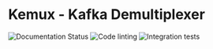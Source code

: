 # Kemux - Kafka Demultiplexer

![Documentation Status](https://readthedocs.org/projects/kemux/badge/?version=latest&style=plastic)
![Code linting](https://github.com/kamilrybacki/kemux/actions/workflows/linting.yml/badge.svg)
![Integration tests](https://github.com/kamilrybacki/kemux/actions/workflows/integration.yml/badge.svg)

